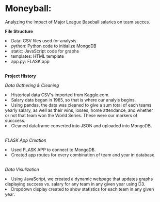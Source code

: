# Moneyball:
Analyzing the Impact of Major League Baseball salaries on team succes.


<b>File Structure</b>
<li> Data: CSV files used for analysis.
<li> python: Python code to initialize MongoDB
<li> static: JavaScript code for graphs
<li> templates: HTML template
<li> app.py: FLASK app
<br></br>

<b>Project History</b>

<i>Data Gathering & Cleaning</i>
<li> Historical data CSV's imported from Kaggle.com.
<li> Salary data began in 1985, so that is where our analyis begins.
<li> Using pandas, the data was cleaned to give a sum total of each teams yearly salary, as well as their wins, losses, home attendance, and whether or not that team won the World Series. These were our markers of succcess.
<li> Cleaned dataframe converted into JSON and uploaded into MongoDB.
<br></br>

<i>FLASK App Creation</i>
<li> Used FLASK APP to connect to MongoDB.
<li> Created app routes for every combination of team and year in database.
<br></br>

<i>Data Visulization</i>
<li> Using JavaScript, we created a dynamic webpage that updates graphs displaying success vs. salary for any team in any given year using D3.
<li> Dropdown display created to show statistics for each team in any given year.
